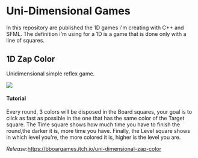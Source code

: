 # Uni-Dimensional Games
In this repository are published the 1D games i'm creating with C++ and SFML.
The definition i'm using for a 1D is a game that is done only with a line of squares.



## 1D Zap Color
Unidimensional simple reflex game.

![](https://img.itch.zone/aW1nLzQyODE0OTAucG5n/original/CMwXY5.png)
#### Tutorial
Every round, 3 colors will be disposed in the Board squares, your goal is to click as fast as possible in the one that has the same color of the Target square. The Time square shows how much time you have to finish the round,the darker it is, more time you have. Finally, the Level square shows in which level you're, the more colored it is, higher is the level you are.

*Release*:https://bboargames.itch.io/uni-dimensional-zap-color





